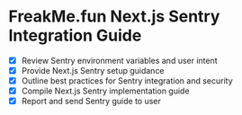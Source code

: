 # FreakMe.fun Next.js Sentry Integration Guide

- [x] Review Sentry environment variables and user intent
- [x] Provide Next.js Sentry setup guidance
- [x] Outline best practices for Sentry integration and security
- [x] Compile Next.js Sentry implementation guide
- [x] Report and send Sentry guide to user
